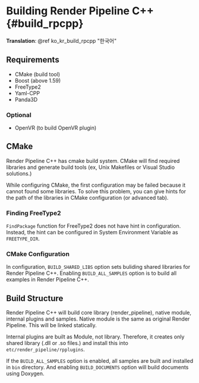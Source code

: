 # Building Render Pipeline C++  {#build_rpcpp}
**Translation**: @ref ko_kr_build_rpcpp "한국어"

## Requirements
* CMake (build tool)
* Boost (above 1.59)
* FreeType2
* Yaml-CPP
* Panda3D

### Optional
* OpenVR (to build OpenVR plugin)


## CMake
Render Pipeline C++ has cmake build system.
CMake will find required libraries and generate build tools (ex, Unix Makefiles or Visual Studio solutions.)

While configuring CMake, the first configuration may be failed because it cannot found some libraries.
To solve this problem, you can give hints for the path of the libraries in CMake configuration (or advanced tab).

### Finding FreeType2
`FindPackage` function for FreeType2 does not have hint in configuration.
Instead, the hint can be configured in System Environment Variable as `FREETYPE_DIR`.

### CMake Configuration
In configuration, `BUILD_SHARED_LIBS` option sets buliding shared libraries for Render Pipeline C++.
Enabling `BUILD_ALL_SAMPLES` option is to build all examples in Render Pipeline C++.


## Build Structure
Render Pipeline C++ will build core library (render_pipeline), native module, internal plugins and samples.
Native module is the same as original Render Pipeline. This will be linked statically.

Internal plugins are built as Module, not library. Therefore, it creates only shared library (.dll or .so files.)
and install this into `etc/render_pipeline/rpplugins`.

If the `BUILD_ALL_SAMPLES` option is enabled, all samples are built and installed in `bin` directory.
And enabling `BUILD_DOCUMENTS` option will build documents using Doxygen.
